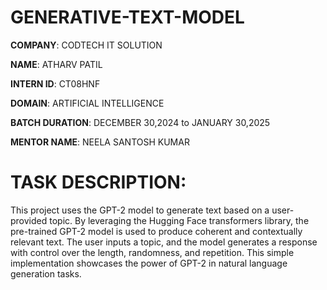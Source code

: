 # GENERATIVE-TEXT-MODEL

**COMPANY**: CODTECH IT SOLUTION

**NAME**: ATHARV PATIL

**INTERN ID**: CT08HNF

**DOMAIN**: ARTIFICIAL INTELLIGENCE

**BATCH DURATION**: DECEMBER 30,2024 to JANUARY 30,2025

**MENTOR NAME**: NEELA SANTOSH KUMAR

# TASK DESCRIPTION:
This project uses the GPT-2 model to generate text based on a user-provided topic. By leveraging the Hugging Face transformers library, the pre-trained GPT-2 model is used to produce coherent and contextually relevant text. The user inputs a topic, and the model generates a response with control over the length, randomness, and repetition. This simple implementation showcases the power of GPT-2 in natural language generation tasks.

